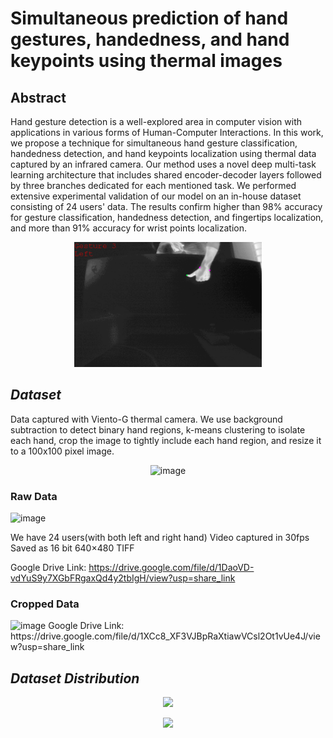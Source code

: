 # Simultaneous prediction of hand gestures, handedness, and hand keypoints using thermal images

## Abstract
Hand gesture detection is a well-explored area in computer vision with applications in various forms of Human-Computer Interactions. In this work, we propose a technique for simultaneous hand gesture classification, handedness detection, and hand keypoints localization using thermal data captured by an infrared camera. Our method uses a novel deep multi-task learning architecture that includes shared encoder-decoder layers followed by three branches dedicated for each mentioned task. We performed extensive experimental validation of our model on an in-house dataset consisting of 24 users' data. The results confirm higher than 98% accuracy for gesture classification, handedness detection, and fingertips localization, and more than 91% accuracy for wrist points localization.

<p align='center'>
  <img width='300' height='200' src="example.gif"/>
</p>
 

## ***Dataset***
Data captured with Viento-G thermal camera. We use background subtraction to detect binary hand regions, k-means clustering to isolate each hand, crop the image to tightly include each hand region, and resize it to a 100x100 pixel image.

<p align='center'>
<img width="600" alt="image" src="https://github.com/sicli1991/MultiTaskGesture/assets/55030732/f5480ed5-6fe0-4cee-9e77-6fa5ebc01fb3">
</p>

### Raw Data

<img width="300" alt="image" src="https://github.com/sicli1991/MultiTaskGesture/assets/55030732/b0e518d2-5636-4ade-a6ee-b1bfb68e7f75">

We have 24 users(with both left and right hand) 
Video captured in 30fps
Saved as 16 bit  640×480 TIFF

Google Drive Link: https://drive.google.com/file/d/1DaoVD-vdYuS9y7XGbFRgaxQd4y2tbIgH/view?usp=share_link

### Cropped Data

<img width="666" alt="image" src="https://user-images.githubusercontent.com/55030732/235724880-1ae363f1-e97c-4d56-93c1-4d8fc1404593.png">
Google Drive Link: https://drive.google.com/file/d/1XCc8_XF3VJBpRaXtiawVCsl2Ot1vUe4J/view?usp=share_link


## ***Dataset Distribution***

<p align='center'>
  <img src="https://github.com/sicli1991/MultiTaskGesture/assets/55030732/0968ee3a-5d3c-4eb1-aa65-3133d787033d"/>
 </p>
 
 <p align='center'>
  <img height="150" src="https://github.com/sicli1991/MultiTaskGesture/assets/55030732/03cfd0ff-8713-42cd-8141-487906febcbb"/>
 </p>
